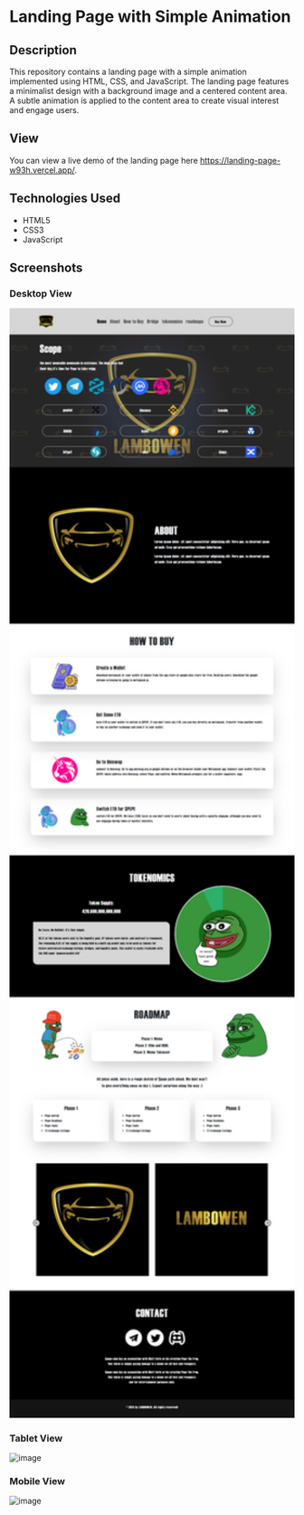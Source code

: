 # Landing Page with Simple Animation

## Description
This repository contains a landing page with a simple animation implemented using HTML, CSS, and JavaScript.
The landing page features a minimalist design with a background image and a centered content area. A subtle animation is applied to the content area to create visual interest and engage users.

## View
You can view a live demo of the landing page here https://landing-page-w93h.vercel.app/.


## Technologies Used
- HTML5
- CSS3
- JavaScript

## Screenshots

### Desktop View
<img width="960" alt="image" src="image/screencapture.png">

### Tablet View
<img width="572" alt="image" src="https://github.com/gandharvajha/random-color/assets/107179374/5f12adee-3f6d-4d81-a6b9-de1f5a3d4348">

### Mobile View
<img width="281" alt="image" src="https://github.com/gandharvajha/random-color/assets/107179374/69c64905-260d-45bb-b8db-c47444771e26">




